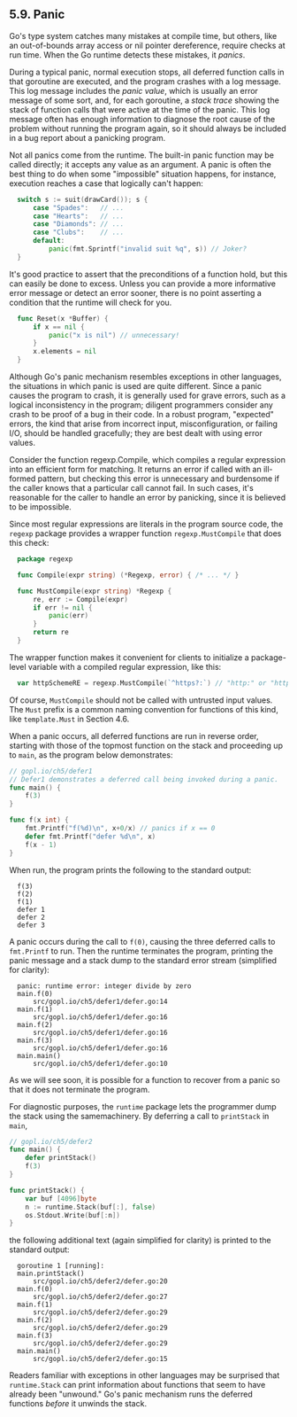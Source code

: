 ## 5.9. Panic 

Go's type system catches many mistakes at compile time, but others, like an out-of-bounds array access or nil pointer dereference, require checks at run time. When the Go runtime detects these mistakes, it *panics*.

During a typical panic, normal execution stops, all deferred function calls in that goroutine are executed, and the program crashes with a log message. This log message includes the *panic value*, which is usually an error message of some sort, and, for each goroutine, a *stack trace* showing the stack of function calls that were active at the time of the panic. This log message often has enough information to diagnose the root cause of the problem without running the program again, so it should always be included in a bug report about a panicking program.

Not all panics come from the runtime. The built-in panic function may be called directly; it accepts any value as an argument. A panic is often the best thing to do when some "impossible" situation happens, for instance, execution reaches a case that logically can't happen:
```go
  switch s := suit(drawCard()); s {
      case "Spades":   // ...
      case "Hearts":   // ...
      case "Diamonds": // ...
      case "Clubs":    // ...
      default:
          panic(fmt.Sprintf("invalid suit %q", s)) // Joker?
  }
```
It's good practice to assert that the preconditions of a function hold, but this can easily be done to excess. Unless you can provide a more informative error message or detect an error sooner, there is no point asserting a condition that the runtime will check for you.
```go
  func Reset(x *Buffer) {
      if x == nil {
          panic("x is nil") // unnecessary!
      }
      x.elements = nil
  }
```

Although Go's panic mechanism resembles exceptions in other languages, the situations in which panic is used are quite different. Since a panic causes the program to crash, it is generally used for grave errors, such as a logical inconsistency in the program; diligent programmers consider any crash to be proof of a bug in their code. In a robust program, "expected" errors, the kind that arise from incorrect input, misconfiguration, or failing I/O, should be handled gracefully; they are best dealt with using error values.

Consider the function regexp.Compile, which compiles a regular expression into an efficient form for matching. It returns an error if called with an ill-formed pattern, but checking this error is unnecessary and burdensome if the caller knows that a particular call cannot fail. In such cases, it's reasonable for the caller to handle an error by panicking, since it is believed to be impossible.

Since most regular expressions are literals in the program source code, the `regexp` package provides a wrapper function `regexp.MustCompile` that does this check:
```go
  package regexp

  func Compile(expr string) (*Regexp, error) { /* ... */ }

  func MustCompile(expr string) *Regexp {
      re, err := Compile(expr)
      if err != nil {
          panic(err)
      }
      return re
  }
```
The wrapper function makes it convenient for clients to initialize a package-level variable with a compiled regular expression, like this:
```go
  var httpSchemeRE = regexp.MustCompile(`^https?:`) // "http:" or "https:"
```
Of course, `MustCompile` should not be called with untrusted input values. The `Must` prefix is a common naming convention for functions of this kind, like `template.Must` in Section 4.6.

When a panic occurs, all deferred functions are run in reverse order, starting with those of the topmost function on the stack and proceeding up to `main`, as the program below demonstrates:
```go
// gopl.io/ch5/defer1
// Defer1 demonstrates a deferred call being invoked during a panic.
func main() {
	f(3)
}

func f(x int) {
	fmt.Printf("f(%d)\n", x+0/x) // panics if x == 0
	defer fmt.Printf("defer %d\n", x)
	f(x - 1)
}
```
When run, the program prints the following to the standard output:
```
  f(3)
  f(2)
  f(1)
  defer 1
  defer 2
  defer 3
```
A panic occurs during the call to `f(0)`, causing the three deferred calls to `fmt.Printf` to run. Then the runtime terminates the program, printing the panic message and a stack dump to the standard error stream (simplified for clarity):
```
  panic: runtime error: integer divide by zero
  main.f(0)
      src/gopl.io/ch5/defer1/defer.go:14
  main.f(1)
      src/gopl.io/ch5/defer1/defer.go:16
  main.f(2)
      src/gopl.io/ch5/defer1/defer.go:16
  main.f(3)
      src/gopl.io/ch5/defer1/defer.go:16
  main.main()
      src/gopl.io/ch5/defer1/defer.go:10
```
As we will see soon, it is possible for a function to recover from a panic so that it does not terminate the program.

For diagnostic purposes, the `runtime` package lets the programmer dump the stack using the samemachinery. By deferring a call to `printStack` in `main`,
```go
// gopl.io/ch5/defer2
func main() {
	defer printStack()
	f(3)
}

func printStack() {
	var buf [4096]byte
	n := runtime.Stack(buf[:], false)
	os.Stdout.Write(buf[:n])
}
```
the following additional text (again simplified for clarity) is printed to the standard output:
```
  goroutine 1 [running]:
  main.printStack()
      src/gopl.io/ch5/defer2/defer.go:20
  main.f(0)
      src/gopl.io/ch5/defer2/defer.go:27
  main.f(1)
      src/gopl.io/ch5/defer2/defer.go:29
  main.f(2)
      src/gopl.io/ch5/defer2/defer.go:29
  main.f(3)
      src/gopl.io/ch5/defer2/defer.go:29
  main.main()
      src/gopl.io/ch5/defer2/defer.go:15
```
Readers familiar with exceptions in other languages may be surprised that `runtime.Stack` can print information about functions that seem to have already been "unwound." Go's panic mechanism runs the deferred functions *before* it unwinds the stack.
